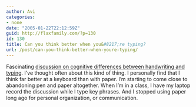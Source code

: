 ```yaml
---
author: Avi
categories:
- none
date: "2005-01-22T22:12:59Z"
guid: http://flaxfamily.com/?p=130
id: 130
title: Can you think better when you&#8217;re typing?
url: /post/can-you-think-better-when-youre-typing/
---
```

Fascinating [discussion on cognitive differences between handwriting and typing](http://www.collisiondetection.net/mt/archives/001095.html). I&#8217;ve thought often about this kind of thing. I personally find that I think far better at a keyboard than with paper. I&#8217;m starting to come close to abandoning pen and paper altogether. When I&#8217;m in a class, I have my laptop record the discussion while I type key phrases. And I stopped using paper long ago for personal organization, or communication.